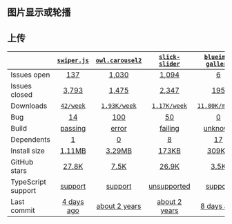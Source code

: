 ## 图片显示或轮播
## 上传
|   | [`swiper.js`][b0] | [`owl.carousel2`][r0] | [`slick-slider`][n0] | [`blueimp-gallery`][a0] |
|---|:---:|:---:|:----:|:----:|
| Issues open           | [137][IO1] | [1,030][IO2] | [1,094][IO3] | [6][IO4] |
| Issues closed         | [3,793][IC1] | [1,475][IC2] | [2,347][IC3] | [195][IC4] |
| Downloads             | [`42/week`][DL1] | [`1.93K/week`][DL2] | [`1.17K/week`][DL3] | [`11.80K/month`][DL4] |
| Bug             | [14][bug1] | [100][bug2] | [50][bug3] | [0][bug4] |
| Build                 | [passing][bd1] | [error][bd2] | [failing][bd3] | [unknown][bd4] |
| Dependents            | [1][dep1] | [0][dep2] | [8][dep3] | [17][dep4] |
| Install size          | [1.11MB][IS1] | [3.29MB][IS2] | [173KB][IS3] | [309KB][IS4] |
| GitHub stars          | [27.8K][stars1] | [7.5K][stars2] | [26.9K][stars3] | [3.5K][stars4] |
| TypeScript support    | [support][TS1] | [support][TS2] | [unsupported][TS3] | [support][TS4] |
| Last commit           | [4 days ago][commits1] | [about 2 years][commits2] | [about 2 years][commits3] | [8 days ago][commits4] |

[b0]: https://github.com/nolimits4web/swiper
[r0]: https://github.com/OwlCarousel2/OwlCarousel2
[n0]: https://github.com/kenwheeler/slick/
[a0]: https://github.com/blueimp/Gallery

[IO1]: https://github.com/sourcepirate/Swiper/issues
[IO2]: https://github.com/OwlCarousel2/OwlCarousel2/issues
[IO3]: https://github.com/kenwheeler/slick/issues
[IO4]: https://github.com/blueimp/Gallery/issues
[IC1]: https://github.com/sourcepirate/Swiper/issues
[IC2]: https://github.com/OwlCarousel2/OwlCarousel2/issues
[IC3]: https://github.com/kenwheeler/slick/issues
[IC4]: https://github.com/blueimp/Gallery/issues

[DL1]: https://www.npmjs.com/package/swiper.js
[DL2]: https://www.npmjs.com/package/owl.carousel2
[DL3]: https://www.npmjs.com/package/slick-slider
[DL4]: https://www.npmjs.com/package/blueimp-gallery

[bug1]: https://github.com/nolimits4web/swiper/issues?q=is%3Aopen+is%3Aissue+label%3A%22bug+confirmed%22
[bug2]: https://github.com/OwlCarousel2/OwlCarousel2/issues?page=1&q=is%3Aopen+is%3Aissue+label%3Abug
[bug3]: https://github.com/kenwheeler/slick/issues?page=2&q=is%3Aopen+is%3Aissue+label%3A%22Bug%3A+Confirmed%22
[bug4]: https://github.com/blueimp/Gallery/issues?q=is%3Aopen+is%3Aissue+label%3Abug

[bd1]: https://travis-ci.org/github/nolimits4web/swiper
[bd2]: https://travis-ci.org/github/OwlCarousel2/OwlCarousel2
[bd3]: https://travis-ci.org/github/kenwheeler/slick
[bd4]: https://travis-ci.org/github/blueimp/Gallery

[dep1]: https://www.npmjs.com/package/swiper.js
[dep2]: https://www.npmjs.com/package/owl.carousel2
[dep3]: https://www.npmjs.com/package/slick-slider
[dep4]: https://www.npmjs.com/package/blueimp-gallery

[IS1]: https://packagephobia.com/result?p=swiper.js
[IS2]: https://packagephobia.com/result?p=owl.carousel2
[IS3]: https://packagephobia.com/result?p=slick-slider
[IS4]: https://packagephobia.com/result?p=blueimp-gallery

[stars1]: https://github.com/nolimits4web/swiper/stargazers
[stars2]: https://github.com/OwlCarousel2/OwlCarousel2/stargazers
[stars3]: https://github.com/kenwheeler/slick/stargazers
[stars4]: https://github.com/blueimp/Gallery/stargazers

[TS1]: https://www.npmjs.com/package/@types/dropzone
[TS2]: https://github.com/FineUploader/fine-uploader/search?l=typescript
[TS3]: https://github.com/hayageek/jquery-upload-file/search?l=javascript
[TS4]: https://www.npmjs.com/package/@types/bootstrap-fileinput

[commits1]: https://github.com/nolimits4web/swiper/commits
[commits2]: https://github.com/OwlCarousel2/OwlCarousel2/commits
[commits3]: https://github.com/kenwheeler/slick/commits
[commits4]: https://github.com/blueimp/Gallery/commits

